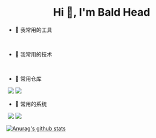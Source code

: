 <h1 align="center">Hi 👋, I'm Bald Head</h1>


- 🔭 我常用的工具

​		


- 🌱 我常用的技术 

​		

- 🤔 常用仓库

​		![](https://img.shields.io/badge/-GitHub-3f4442?logo=GitHub) [![](https://img.shields.io/badge/-Gitee-3f4442?logo=Gitee)](https://gitee.com/baldheads-Barry)

- 🤯 常用的系统

​		![](https://img.shields.io/badge/-Centos7-3f4442?logo=Centos) ![](https://img.shields.io/badge/-Mac-3f4442?logo=Apple) 



[![Anurag's github stats](https://github-readme-stats.vercel.app/api?username=bald-head&count_private=true&show_icons=true&theme=panda)](https://github.com/bald-head)
